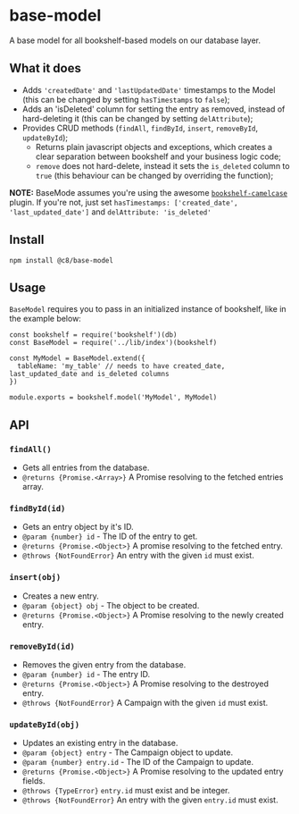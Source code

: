 # base-model
A base model for all bookshelf-based models on our database layer.

## What it does
+ Adds `'createdDate'` and `'lastUpdatedDate'` timestamps to the Model (this can be changed by setting `hasTimestamps` to `false`);
+ Adds an 'isDeleted' column for setting the entry as removed, instead of hard-deleting it (this can be changed by setting `delAttribute`);
+ Provides CRUD methods (`findAll`, `findById`, `insert`, `removeById`, `updateById`);
  + Returns plain javascript objects and exceptions, which creates a clear separation between bookshelf and your business
  logic code;
  + `remove` does not hard-delete, instead it sets the `is_deleted` column to `true` (this behaviour can be changed by
  overriding the function);

**NOTE:** BaseMode assumes you're using the awesome [`bookshelf-camelcase`](https://www.npmjs.com/package/bookshelf-camelcase)
plugin. If you're not, just set `hasTimestamps: ['created_date', 'last_updated_date']` and `delAttribute: 'is_deleted'`

## Install
```
npm install @c8/base-model
```

## Usage
`BaseModel` requires you to pass in an initialized instance of bookshelf, like in the example below:

```
const bookshelf = require('bookshelf')(db)
const BaseModel = require('../lib/index')(bookshelf)

const MyModel = BaseModel.extend({
  tableName: 'my_table' // needs to have created_date, last_updated_date and is_deleted columns
})

module.exports = bookshelf.model('MyModel', MyModel)
```

## API
### `findAll()`
 * Gets all entries from the database.
 * `@returns {Promise.<Array>}` A Promise resolving to the fetched entries array.

### `findById(id)`
 * Gets an entry object by it's ID.
 * `@param {number} id` - The ID of the entry to get.
 * `@returns {Promise.<Object>}` A promise resolving to the fetched entry.
 * `@throws {NotFoundError}` An entry with the given `id` must exist.

### `insert(obj)`
 * Creates a new entry.
 * `@param {object} obj` - The object to be created.
 * `@returns {Promise.<Object>}` A Promise resolving to the newly created entry.

### `removeById(id)`
 * Removes the given entry from the database.
 * `@param {number} id` - The entry ID.
 * `@returns {Promise.<Object>}` A Promise resolving to the destroyed entry.
 * `@throws {NotFoundError}` A Campaign with the given `id` must exist.

### `updateById(obj)`
 * Updates an existing entry in the database.
 * `@param {object} entry` - The Campaign object to update.
 * `@param {number} entry.id` - The ID of the Campaign to update.
 * `@returns {Promise.<Object>}` A Promise resolving to the updated entry fields.
 * `@throws {TypeError}` `entry.id` must exist and be integer.
 * `@throws {NotFoundError}` An entry with the given `entry.id` must exist.
